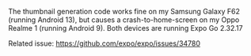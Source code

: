 The thumbnail generation code works fine on my Samsung Galaxy F62 (running Android 13), but causes a crash-to-home-screen on my Oppo Realme 1 (running Android 9). Both devices are running Expo Go 2.32.17

Related issue: https://github.com/expo/expo/issues/34780
